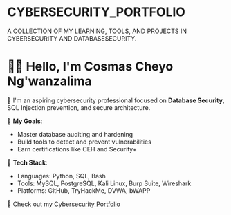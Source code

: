 # CYBERSECURITY_PORTFOLIO
A COLLECTION OF MY LEARNING, TOOLS, AND PROJECTS IN CYBERSECURITY AND DATABASESECURITY.
# 👋🏽 Hello, I'm Cosmas Cheyo Ng'wanzalima

🎯 I'm an aspiring cybersecurity professional focused on **Database Security**, SQL Injection prevention, and secure architecture.

🔐 **My Goals**:
- Master database auditing and hardening
- Build tools to detect and prevent vulnerabilities
- Earn certifications like CEH and Security+

🧰 **Tech Stack**:
- Languages: Python, SQL, Bash
- Tools: MySQL, PostgreSQL, Kali Linux, Burp Suite, Wireshark
- Platforms: GitHub, TryHackMe, DVWA, bWAPP

📂 Check out my [Cybersecurity Portfolio](https://github.com/cochecosy/cybersecurity-portfolio)


